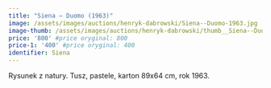 ```yaml
---
title: "Siena – Duomo (1963)"
image: /assets/images/auctions/henryk-dabrowski/Siena--Duomo-1963.jpg
image-thumb: /assets/images/auctions/henryk-dabrowski/thumb__Siena--Duomo-1963.jpg
price: '800' #price oryginal: 800
price-1: '400' #price oryginal: 400
identifier: Siena
---
```


Rysunek z natury. Tusz, pastele, karton 89x64 cm, rok 1963.